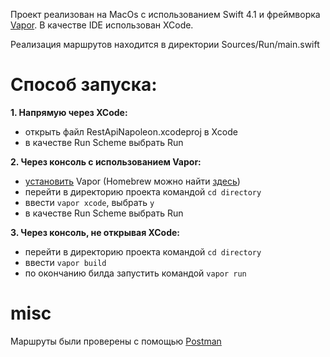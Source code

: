 


Проект реализован на MacOs с использованием Swift 4.1 и фреймворка [Vapor](https://vapor.codes). В качестве IDE использован XCode.

Реализация маршрутов находится в директории Sources/Run/main.swift

# Способ запуска:
**1. Напрямую через XCode:** 
- открыть файл RestApiNapoleon.xcodeproj в Xcode
- в качестве Run Scheme выбрать Run 

**2. Через консоль с использованием Vapor:** 
- [установить](https://docs.vapor.codes/3.0/install/macos/) Vapor (Homebrew можно найти [здесь](https://brew.sh))
- перейти в директорию проекта командой `cd directory`
- ввести `vapor xcode`, выбрать `y`
- в качестве Run Scheme выбрать Run 

**3. Через консоль, не открывая XCode:**
- перейти в директорию проекта командой `cd directory`
- ввести `vapor build`
- по окончанию билда запустить командой `vapor run`

# misc
Маршруты были проверены с помощью [Postman](https://www.getpostman.com)
